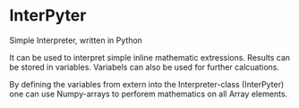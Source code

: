 # InterPyter
Simple Interpreter, written in Python

It can be used to interpret simple inline mathematic extressions. Results can be stored in variables. Variabels can also be used for further calcuations. 

By defining the variables from extern into the Interpreter-class (InterPyter) one can use Numpy-arrays to perforem mathematics on all Array elements.
